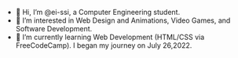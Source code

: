- 👋 Hi, I’m @ei-ssi, a Computer Engineering student.
- 👀 I’m interested in Web Design and Animations, Video Games, and Software Development.
- 🌱 I’m currently learning Web Development (HTML/CSS via FreeCodeCamp). I began my journey on July 26,2022.
<!--- 💞️ I’m looking to collaborate on ...
- 📫 How to reach me ... -->

<!---
san-sayn/san-sayn is a ✨ special ✨ repository because its `README.md` (this file) appears on your GitHub profile.
You can click the Preview link to take a look at your changes.
--->
